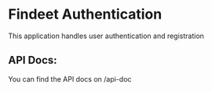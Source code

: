 # Findeet Authentication
This application handles user authentication and registration

## API Docs:
You can find the API docs on /api-doc
